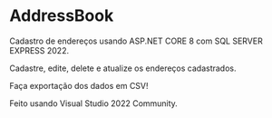 # AddressBook

Cadastro de endereços usando ASP.NET CORE 8 com SQL SERVER EXPRESS 2022.

Cadastre, edite, delete e atualize os endereços cadastrados.

Faça exportação dos dados em CSV!

Feito usando Visual Studio 2022 Community.

